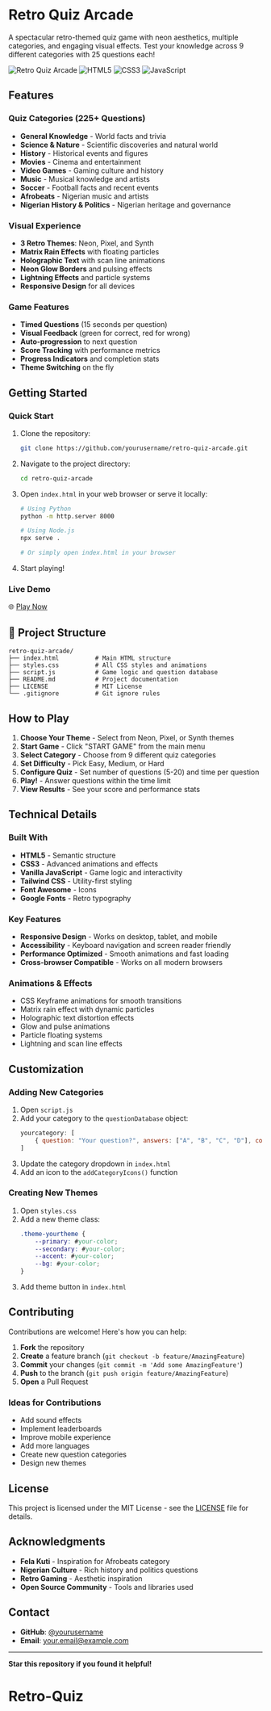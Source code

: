 # Retro Quiz Arcade

A spectacular retro-themed quiz game with neon aesthetics, multiple categories, and engaging visual effects. Test your knowledge across 9 different categories with 25 questions each!

![Retro Quiz Arcade](https://img.shields.io/badge/Status-Active-brightgreen)
![HTML5](https://img.shields.io/badge/HTML5-E34F26?logo=html5&logoColor=white)
![CSS3](https://img.shields.io/badge/CSS3-1572B6?logo=css3&logoColor=white)
![JavaScript](https://img.shields.io/badge/JavaScript-F7DF1E?logo=javascript&logoColor=black)

## Features

### **Quiz Categories (225+ Questions)**
-  **General Knowledge** - World facts and trivia
-  **Science & Nature** - Scientific discoveries and natural world
-  **History** - Historical events and figures
-  **Movies** - Cinema and entertainment
-  **Video Games** - Gaming culture and history
-  **Music** - Musical knowledge and artists
-  **Soccer** - Football facts and recent events
-  **Afrobeats** - Nigerian music and artists
-  **Nigerian History & Politics** - Nigerian heritage and governance

###  **Visual Experience**
- **3 Retro Themes**: Neon, Pixel, and Synth
- **Matrix Rain Effects** with floating particles
- **Holographic Text** with scan line animations
- **Neon Glow Borders** and pulsing effects
- **Lightning Effects** and particle systems
- **Responsive Design** for all devices

###  **Game Features**
- **Timed Questions** (15 seconds per question)
- **Visual Feedback** (green for correct, red for wrong)
- **Auto-progression** to next question
- **Score Tracking** with performance metrics
- **Progress Indicators** and completion stats
- **Theme Switching** on the fly

##  Getting Started

### **Quick Start**
1. Clone the repository:
   ```bash
   git clone https://github.com/yourusername/retro-quiz-arcade.git
   ```

2. Navigate to the project directory:
   ```bash
   cd retro-quiz-arcade
   ```

3. Open `index.html` in your web browser or serve it locally:
   ```bash
   # Using Python
   python -m http.server 8000
   
   # Using Node.js
   npx serve .
   
   # Or simply open index.html in your browser
   ```

4. Start playing!

### **Live Demo**
🌐 [Play Now](https://iribama094.github.io/retro-quiz-arcade)

## 📁 Project Structure

```
retro-quiz-arcade/
├── index.html          # Main HTML structure
├── styles.css          # All CSS styles and animations
├── script.js           # Game logic and question database
├── README.md           # Project documentation
├── LICENSE             # MIT License
└── .gitignore          # Git ignore rules
```

## How to Play

1. **Choose Your Theme** - Select from Neon, Pixel, or Synth themes
2. **Start Game** - Click "START GAME" from the main menu
3. **Select Category** - Choose from 9 different quiz categories
4. **Set Difficulty** - Pick Easy, Medium, or Hard
5. **Configure Quiz** - Set number of questions (5-20) and time per question
6. **Play!** - Answer questions within the time limit
7. **View Results** - See your score and performance stats

##  Technical Details

### **Built With**
- **HTML5** - Semantic structure
- **CSS3** - Advanced animations and effects
- **Vanilla JavaScript** - Game logic and interactivity
- **Tailwind CSS** - Utility-first styling
- **Font Awesome** - Icons
- **Google Fonts** - Retro typography

### **Key Features**
- **Responsive Design** - Works on desktop, tablet, and mobile
- **Accessibility** - Keyboard navigation and screen reader friendly
- **Performance Optimized** - Smooth animations and fast loading
- **Cross-browser Compatible** - Works on all modern browsers

### **Animations & Effects**
- CSS Keyframe animations for smooth transitions
- Matrix rain effect with dynamic particles
- Holographic text distortion effects
- Glow and pulse animations
- Particle floating systems
- Lightning and scan line effects

##  Customization

### **Adding New Categories**
1. Open `script.js`
2. Add your category to the `questionDatabase` object:
   ```javascript
   yourcategory: [
       { question: "Your question?", answers: ["A", "B", "C", "D"], correct: 0 }
   ]
   ```
3. Update the category dropdown in `index.html`
4. Add an icon to the `addCategoryIcons()` function

### **Creating New Themes**
1. Open `styles.css`
2. Add a new theme class:
   ```css
   .theme-yourtheme {
       --primary: #your-color;
       --secondary: #your-color;
       --accent: #your-color;
       --bg: #your-color;
   }
   ```
3. Add theme button in `index.html`

## Contributing

Contributions are welcome! Here's how you can help:

1. **Fork** the repository
2. **Create** a feature branch (`git checkout -b feature/AmazingFeature`)
3. **Commit** your changes (`git commit -m 'Add some AmazingFeature'`)
4. **Push** to the branch (`git push origin feature/AmazingFeature`)
5. **Open** a Pull Request

### **Ideas for Contributions**
-  Add sound effects
-  Implement leaderboards
-  Improve mobile experience
-  Add more languages
-  Create new question categories
-  Design new themes

##  License

This project is licensed under the MIT License - see the [LICENSE](LICENSE) file for details.

##  Acknowledgments

- **Fela Kuti** - Inspiration for Afrobeats category
- **Nigerian Culture** - Rich history and politics questions
- **Retro Gaming** - Aesthetic inspiration
- **Open Source Community** - Tools and libraries used

##  Contact

- **GitHub**: [@yourusername](https://github.com/iribama094)
- **Email**: your.email@example.com

---

 **Star this repository if you found it helpful!** 

# Retro-Quiz
